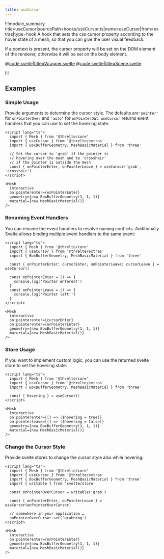 ```yaml
---
title: useCursor
---
```


<script lang="ts">
import Wrapper from '$examples/extras/use-cursor/App.svelte'
</script>

!!!module_summary title=useCursor|sourcePath=hooks/useCursor.ts|name=useCursor|from=extras|type=hook
A hook that sets the css cursor property according to the hover state of a mesh, so that you can give the user visual feedback.

If a context is present, the cursor property will be set on the DOM element of the renderer, otherwise it will be set on the body element.

<ExampleWrapper playgroundHref="/extras/use-cursor">
<Wrapper />

<div slot="code">

@[code svelte|title=Wrapper.svelte](../../examples/extras/use-cursor/App.svelte)
@[code svelte|title=Scene.svelte](../../examples/extras/use-cursor/Scene.svelte)

</div>
</ExampleWrapper>

!!!

## Examples <!-- omit in toc -->

### Simple Usage

Provide arguments to determine the cursor style. The defaults are`'pointer'` for `onPointerOver` and `'auto'` for `onPointerOut`. `useCursor` returns event handlers that you can use to set the hovering state:

```svelte
<script lang="ts">
  import { Mesh } from '@threlte/core'
  import { useCursor } from '@threlte/extras'
  import { BoxBufferGeometry, MeshBasicMaterial } from 'three'

  // Set the cursor to 'grab' if the pointer is
  // hovering over the mesh and to 'crosshair'
  // if the pointer is outside the mesh
  const { onPointerEnter, onPointerLeave } = useCursor('grab', 'crosshair')
</script>

<Mesh
  interactive
  on:pointerenter={onPointerEnter}
  geometry={new BoxBufferGeometry(1, 1, 1)}
  material={new MeshBasicMaterial()}
/>
```

### Renaming Event Handlers

You can rename the event handlers to resolve naming conflicts. Additionally Svelte allows binding multiple event handlers to the same event:

```svelte
<script lang="ts">
  import { Mesh } from '@threlte/core'
  import { useCursor } from '@threlte/extras'
  import { BoxBufferGeometry, MeshBasicMaterial } from 'three'

  const { onPointerEnter: cursorEnter, onPointerLeave: cursorLeave } = useCursor()

  const onPointerEnter = () => {
    console.log('Pointer entered!')
  }
  const onPointerLeave = () => {
    console.log('Pointer left!')
  }
</script>

<Mesh
  interactive
  on:pointerenter={cursorEnter}
  on:pointerenter={onPointerEnter}
  geometry={new BoxBufferGeometry(1, 1, 1)}
  material={new MeshBasicMaterial()}
/>
```

### Store Usage

If you want to implement custom logic, you can use the returned svelte store to set the hovering state:

```svelte
<script lang="ts">
  import { Mesh } from '@threlte/core'
  import { useCursor } from '@threlte/extras'
  import { BoxBufferGeometry, MeshBasicMaterial } from 'three'

  const { hovering } = useCursor()
</script>

<Mesh
  interactive
  on:pointerenter={() => ($hovering = true)}
  on:pointerleave={() => ($hovering = false)}
  geometry={new BoxBufferGeometry(1, 1, 1)}
  material={new MeshBasicMaterial()}
/>
```

### Change the Cursor Style

Provide svelte stores to change the cursor style also while hovering:

```svelte
<script lang="ts">
  import { Mesh } from '@threlte/core'
  import { useCursor } from '@threlte/extras'
  import { BoxBufferGeometry, MeshBasicMaterial } from 'three'
  import { writable } from 'svelte/store'

  const onPointerOverCursor = writable('grab')

  const { onPointerEnter, onPointerLeave } = useCursor(onPointerOverCursor)

  // somewhere in your application …
  onPointerOverCursor.set('grabbing')
</script>

<Mesh
  interactive
  on:pointerenter={onPointerEnter}
  geometry={new BoxBufferGeometry(1, 1, 1)}
  material={new MeshBasicMaterial()}
/>
```
